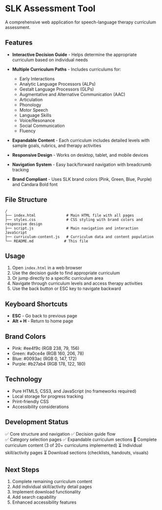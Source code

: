 # SLK Assessment Tool

A comprehensive web application for speech-language therapy curriculum assessment.

## Features

- **Interactive Decision Guide** - Helps determine the appropriate curriculum based on individual needs
- **Multiple Curriculum Paths** - Includes curriculums for:
  - Early Interactions
  - Analytic Language Processors (ALPs)  
  - Gestalt Language Processors (GLPs)
  - Augmentative and Alternative Communication (AAC)
  - Articulation
  - Phonology
  - Motor Speech
  - Language Skills
  - Voice/Resonance
  - Social Communication
  - Fluency

- **Expandable Content** - Each curriculum includes detailed levels with sample goals, rubrics, and therapy activities
- **Responsive Design** - Works on desktop, tablet, and mobile devices
- **Navigation System** - Easy back/forward navigation with breadcrumb tracking
- **Brand Compliant** - Uses SLK brand colors (Pink, Green, Blue, Purple) and Candara Bold font

## File Structure

```
/
├── index.html              # Main HTML file with all pages
├── styles.css              # CSS styling with brand colors and responsive design
├── script.js               # Main navigation and interaction JavaScript
├── curriculum-content.js   # Curriculum data and content population
└── README.md              # This file
```

## Usage

1. Open `index.html` in a web browser
2. Use the decision guide to find appropriate curriculum
3. Or jump directly to a specific curriculum area
4. Navigate through curriculum levels and access therapy activities
5. Use the back button or ESC key to navigate backward

## Keyboard Shortcuts

- **ESC** - Go back to previous page
- **Alt + H** - Return to home page

## Brand Colors

- Pink: #ee4f9c (RGB 238, 79, 156)
- Green: #a0ce4e (RGB 160, 206, 78) 
- Blue: #0093ac (RGB 0, 147, 172)
- Purple: #b27ab4 (RGB 178, 122, 180)

## Technology

- Pure HTML5, CSS3, and JavaScript (no frameworks required)
- Local storage for progress tracking
- Print-friendly CSS
- Accessibility considerations

## Development Status

✅ Core structure and navigation
✅ Decision guide flow  
✅ Category selection pages
✅ Expandable curriculum sections
🚧 Complete curriculum content (3 of 20+ curriculums implemented)
⏳ Individual skill/activity pages
⏳ Download sections (checklists, handouts, visuals)

## Next Steps

1. Complete remaining curriculum content
2. Add individual skill/activity detail pages  
3. Implement download functionality
4. Add search capability
5. Enhanced accessibility features